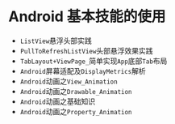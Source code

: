 # Android 基本技能的使用
* `ListView`悬浮头部实践
* `PullToRefreshListView`头部悬浮效果实践
* `TabLayout+ViewPage_`简单实现`App`底部`Tab`布局
* `Android`屏幕适配及`DisplayMetrics`解析
* `Android`动画之`View_Animation`
* `Android`动画之`Drawable_Animation`
* `Android`动画之基础知识
* `Android`动画之`Property_Animation`
